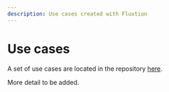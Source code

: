 ```yaml
---
description: Use cases created with Fluxtion
---
```


# Use cases

A set of use cases are located in the repository [here](https://github.com/v12technology/fluxtion-examples/tree/develop/case-studies). 

More detail to be added.

